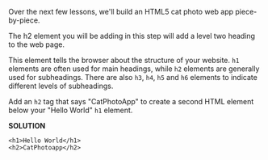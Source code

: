Over the next few lessons, we'll build an HTML5 cat photo web app piece-by-piece.

The h2 element you will be adding in this step will add a level two heading to the web page.

This element tells the browser about the structure of your website. `h1` elements are often used for main headings, while `h2` elements are generally used for subheadings. There are also `h3`, `h4`, `h5` and `h6` elements to indicate different levels of subheadings.


Add an `h2` tag that says "CatPhotoApp" to create a second HTML element below your "Hello World" `h1` element.

**SOLUTION**

```
<h1>Hello World</h1> 
<h2>CatPhotoapp</h2>
```
